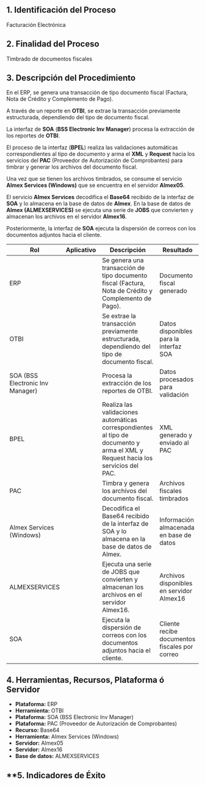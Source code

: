 ## **1. Identificación del Proceso**

Facturación Electrónica
## **2. Finalidad del Proceso**

Timbrado de documentos fiscales
## **3. Descripción del Procedimiento**

 En el ERP, se genera una transacción de tipo documento fiscal (Factura, Nota de Crédito y Complemento de Pago).

 A través de un reporte en **OTBI**, se extrae la transacción previamente estructurada, dependiendo del tipo de documento fiscal.

 La interfaz de **SOA** (**BSS Electronic Inv Manager**) procesa la extracción de los reportes de **OTBI**.

 El proceso de la interfaz (**BPEL**) realiza las validaciones automáticas correspondientes al tipo de documento y arma el **XML** y **Request** hacia los servicios del **PAC** (Proveedor de Autorización de Comprobantes) para timbrar y generar los archivos del documento fiscal.

 Una vez que se tienen los archivos timbrados, se consume el servicio **Almex Services (Windows)** que se encuentra en el servidor **Almex05**.

El servicio **Almex Services** decodifica el **Base64** recibido de la interfaz de **SOA** y lo almacena en la base de datos de **Almex**.
 En la base de datos de **Almex (ALMEXSERVICES)** se ejecuta una serie de **JOBS** que convierten y almacenan los archivos en el servidor **Almex16**.

 Posteriormente, la interfaz de **SOA** ejecuta la dispersión de correos con los documentos adjuntos hacia el cliente.

| **Rol**                          | **Aplicativo** | **Descripción**                                                                                                                 | **Resultado**                                 |
| -------------------------------- | -------------- | ------------------------------------------------------------------------------------------------------------------------------- | --------------------------------------------- |
| ERP                              |                | Se genera una transacción de tipo documento fiscal (Factura, Nota de Crédito y Complemento de Pago).                            | Documento fiscal generado                     |
| OTBI                             |                | Se extrae la transacción previamente estructurada, dependiendo del tipo de documento fiscal.                                    | Datos disponibles para la interfaz SOA        |
| SOA (BSS Electronic Inv Manager) |                | Procesa la extracción de los reportes de OTBI.                                                                                  | Datos procesados para validación              |
| BPEL                             |                | Realiza las validaciones automáticas correspondientes al tipo de documento y arma el XML y Request hacia los servicios del PAC. | XML generado y enviado al PAC                 |
| PAC                              |                | Timbra y genera los archivos del documento fiscal.                                                                              | Archivos fiscales timbrados                   |
| Almex Services (Windows)         |                | Decodifica el Base64 recibido de la interfaz de SOA y lo almacena en la base de datos de Almex.                                 | Información almacenada en base de datos       |
| ALMEXSERVICES                    |                | Ejecuta una serie de JOBS que convierten y almacenan los archivos en el servidor Almex16.                                       | Archivos disponibles en servidor Almex16      |
| SOA                              |                | Ejecuta la dispersión de correos con los documentos adjuntos hacia el cliente.                                                  | Cliente recibe documentos fiscales por correo |

## **4. Herramientas, Recursos, Plataforma ó Servidor**

- **Plataforma:** ERP
- **Herramienta:** OTBI
- **Plataforma:** SOA (BSS Electronic Inv Manager)
- **Plataforma:** PAC (Proveedor de Autorización de Comprobantes)
- **Recurso:** Base64
- **Herramienta:** Almex Services (Windows)
- **Servidor:** Almex05
- **Servidor:** Almex16
- **Base de datos:** ALMEXSERVICES


## **5. Indicadores de Éxito
